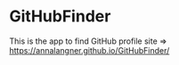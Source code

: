 # GitHubFinder
This is the app to find GitHub profile
site => https://annalangner.github.io/GitHubFinder/
